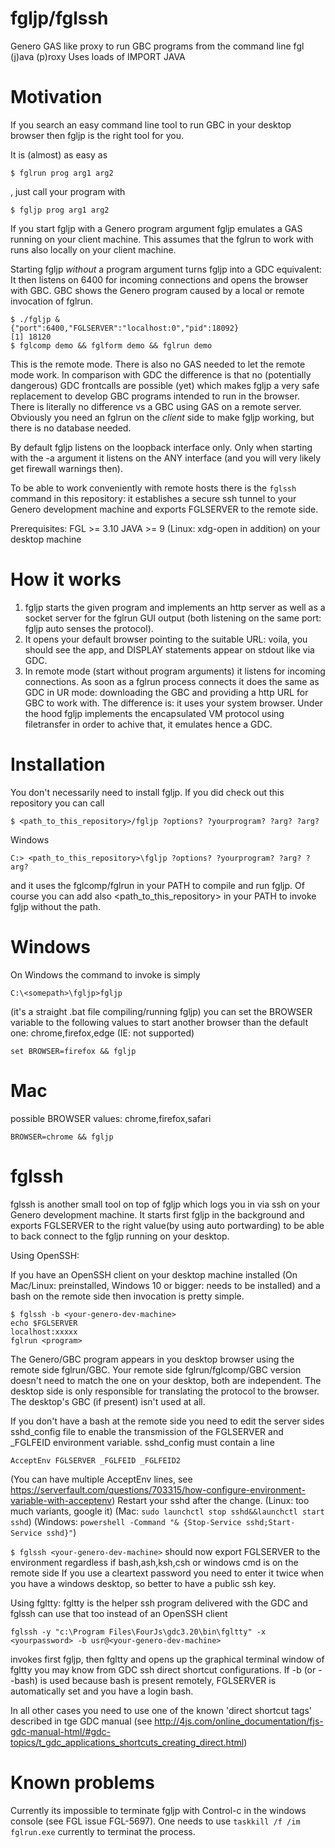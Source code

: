 # fgljp/fglssh
Genero GAS like proxy to run GBC programs from the command line
fgl (j)ava (p)roxy 
Uses loads of IMPORT JAVA 

# Motivation

If you search an easy command line tool to run GBC in your desktop browser then fgljp is the right tool for you.

It is (almost) as easy as 
```
$ fglrun prog arg1 arg2
```
, just call your program with

```
$ fgljp prog arg1 arg2
```
If you start fgljp with a Genero program argument fgljp emulates a GAS running on your client machine.
This assumes that the fglrun to work with runs also locally on your client machine.


Starting fgljp *without* a program argument turns fgljp into a GDC equivalent:
It then listens on 6400 for incoming connections and opens the browser with
GBC.
GBC shows the Genero program caused by a local or remote invocation of fglrun.

```
$ ./fgljp &
{"port":6400,"FGLSERVER":"localhost:0","pid":18092}
[1] 18120
$ fglcomp demo && fglform demo && fglrun demo
```

This is the remote mode. There is also no GAS needed to let the remote mode work.
In comparison with GDC the difference is that no (potentially dangerous) GDC frontcalls are possible (yet) which makes fgljp a very safe replacement to develop GBC programs intended to run in the browser.
There is literally no difference vs a GBC using GAS on a remote server.
Obviously you need an fglrun on the *client* side to make fgljp working, but there is no database needed.

By default fgljp listens on the loopback interface only.
Only when starting with the -a argument it listens on the ANY interface (and you will very likely get firewall warnings then).

To be able to work conveniently with remote hosts there is the `fglssh` command in this repository: it establishes a secure ssh tunnel to your Genero development machine and exports FGLSERVER to the remote side.

Prerequisites:
FGL >= 3.10
JAVA >= 9
(Linux: xdg-open in addition)
on your desktop machine


# How it works

1. fgljp starts the given program and implements an http server as well as a socket server for the fglrun GUI output (both listening on the same port: fgljp auto senses the protocol).
2. It opens your default browser pointing to the suitable URL: voila, you should see the app, and DISPLAY statements appear on stdout like via GDC.
3. In remote mode (start without program arguments) it listens for incoming connections. As soon as a fglrun process connects it does the same as GDC in UR mode: downloading the GBC and providing a http URL for GBC to work with.
The difference is: it uses your system browser.
Under the hood fgljp implements the encapsulated VM protocol using filetransfer in order to achive that,
it emulates hence a GDC.

# Installation

You don't necessarily need to install fgljp.
If you did check out this repository you can call
```
$ <path_to_this_repository>/fgljp ?options? ?yourprogram? ?arg? ?arg?
```

Windows
```
C:> <path_to_this_repository>\fgljp ?options? ?yourprogram? ?arg? ?arg?
```

and it uses the fglcomp/fglrun in your PATH to compile and run fgljp.
Of course you can add also <path_to_this_repository> in your PATH to invoke fgljp without the path.

# Windows

On Windows the command to invoke is simply
```
C:\<somepath>\fgljp>fgljp
```
(it's a straight .bat file compiling/running fgljp)
you can set the BROWSER variable to the following values to start another
browser than the default one:
chrome,firefox,edge (IE: not supported)
```
set BROWSER=firefox && fgljp
```

# Mac

possible BROWSER values: chrome,firefox,safari
```
BROWSER=chrome && fgljp
```

# fglssh

fglssh is another small tool on top of fgljp which logs you in via ssh
on your Genero development machine.
It starts first fgljp in the background and exports FGLSERVER to the right value(by using auto portwarding) to be able to back connect to the fgljp running on your desktop.

Using OpenSSH:

If you have an OpenSSH client on your desktop machine installed (On Mac/Linux: preinstalled, Windows 10 or bigger: needs to be installed) and a bash on the remote side then invocation is pretty simple.

```
$ fglssh -b <your-genero-dev-machine>
echo $FGLSERVER
localhost:xxxxx
fglrun <program>
```
The Genero/GBC program appears in you desktop browser using the remote side fglrun/GBC.
Your remote side fglrun/fglcomp/GBC version doesn't need to match the one on your desktop, both are independent. The desktop side is only responsible for translating the protocol to the browser. The desktop's GBC (if present) isn't used at all.

If you don't have a bash at the remote side you need to edit the server sides sshd\_config file to enable the transmission of the FGLSERVER and \_FGLFEID  environment variable.
sshd\_config must contain a line
```
AcceptEnv FGLSERVER _FGLFEID _FGLFEID2
```
(You can have multiple AcceptEnv lines, see https://serverfault.com/questions/703315/how-configure-environment-variable-with-acceptenv)
Restart your sshd after the change.
(Linux: too much variants, google it)
(Mac: `sudo launchctl stop sshd&&launchctl start sshd`)
(Windows: `powershell -Command "& {Stop-Service sshd;Start-Service sshd}"`)

`$ fglssh <your-genero-dev-machine>`
should now export FGLSERVER to the environment regardless if bash,ash,ksh,csh or windows cmd is on the remote side
If you use a cleartext password you need to enter it twice when you have a windows desktop, so better to have a public ssh key. 

Using fgltty:
fgltty is the helper ssh program delivered with the GDC and fglssh can use that too instead of an OpenSSH client

```
fglssh -y "c:\Program Files\FourJs\gdc3.20\bin\fgltty" -x <yourpassword> -b usr@<your-genero-dev-machine>
```
invokes first fgljp, then fgltty and opens up the graphical terminal window of fgltty you may know from GDC ssh direct shortcut configurations.
If -b (or --bash) is used because bash is present remotely, FGLSERVER is automatically set and you have a login bash.

In all other cases you need to use one of the known 'direct shortcut tags' described in tge GDC manual (see http://4js.com/online_documentation/fjs-gdc-manual-html/#gdc-topics/t_gdc_applications_shortcuts_creating_direct.html)

# Known problems
Currently its impossible to terminate fgljp with Control-c in the windows console (see FGL issue FGL-5697).
One needs to use `taskkill /f /im fglrun.exe` currently to terminat the process.
